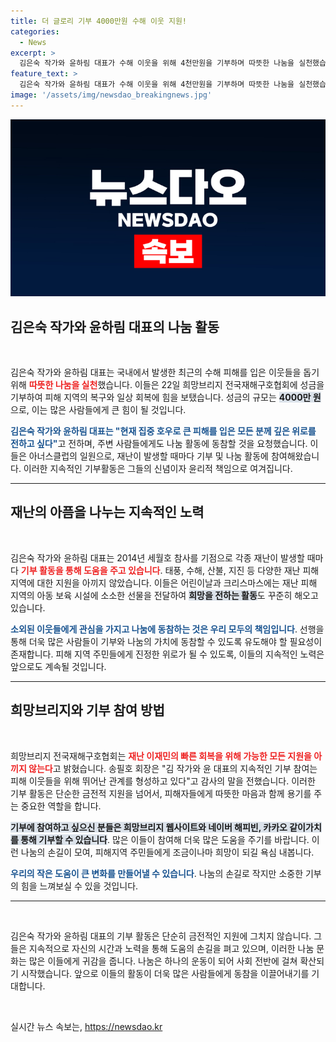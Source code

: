 ```yaml
---
title: 더 글로리 기부 4000만원 수해 이웃 지원!
categories:
  - News
excerpt: >
  김은숙 작가와 윤하림 대표가 수해 이웃을 위해 4천만원을 기부하며 따뜻한 나눔을 실천했습니다. 이들은 지속적인 기부로 희망을 전하고, 피해 이웃을 위한 관심과 동참을 호소했습니다.
feature_text: >
  김은숙 작가와 윤하림 대표가 수해 이웃을 위해 4천만원을 기부하며 따뜻한 나눔을 실천했습니다. 이들은 지속적인 기부로 희망을 전하고, 피해 이웃을 위한 관심과 동참을 호소했습니다.
image: '/assets/img/newsdao_breakingnews.jpg'
---
```


<p><img src="/assets/img/newsdao_breakingnews.jpg" alt="koreaapp 속보" /></p>

<h2 data-ke-size="size26">김은숙 작가와 윤하림 대표의 나눔 활동</h2>

<p data-ke-size="size16">&nbsp;</p>

<p>김은숙 작가와 윤하림 대표는 국내에서 발생한 최근의 수해 피해를 입은 이웃들을 돕기 위해 <b><span style="color: #ee2323;">따뜻한 나눔을 실천</span></b>했습니다. 이들은 22일 희망브리지 전국재해구호협회에 성금을 기부하여 피해 지역의 복구와 일상 회복에 힘을 보탰습니다. 성금의 규모는 <b><span style="background-color: #21538527;">4000만 원</span></b>으로, 이는 많은 사람들에게 큰 힘이 될 것입니다. </p>

<p><b><span style="color: #1a5490;">김은숙 작가와 윤하림 대표는 "현재 집중 호우로 큰 피해를 입은 모든 분께 깊은 위로를 전하고 싶다"</span></b>고 전하며, 주변 사람들에게도 나눔 활동에 동참할 것을 요청했습니다. 이들은 아너스클럽의 일원으로, 재난이 발생할 때마다 기부 및 나눔 활동에 참여해왔습니다. 이러한 지속적인 기부활동은 그들의 신념이자 윤리적 책임으로 여겨집니다.</p>

<hr>

<h2 data-ke-size="size26">재난의 아픔을 나누는 지속적인 노력</h2>

<p data-ke-size="size16">&nbsp;</p>

<p>김은숙 작가와 윤하림 대표는 2014년 세월호 참사를 기점으로 각종 재난이 발생할 때마다 <b><span style="color: #ee2323;">기부 활동을 통해 도움을 주고 있습니다</span></b>. 태풍, 수해, 산불, 지진 등 다양한 재난 피해 지역에 대한 지원을 아끼지 않았습니다. 이들은 어린이날과 크리스마스에는 재난 피해 지역의 아동 보육 시설에 소소한 선물을 전달하여 <b><span style="background-color: #21538527;">희망을 전하는 활동</span></b>도 꾸준히 해오고 있습니다.</p>

<p><b><span style="color: #1a5490;">소외된 이웃들에게 관심을 가지고 나눔에 동참하는 것은 우리 모두의 책임입니다</span></b>. 선행을 통해 더욱 많은 사람들이 기부와 나눔의 가치에 동참할 수 있도록 유도해야 할 필요성이 존재합니다. 피해 지역 주민들에게 진정한 위로가 될 수 있도록, 이들의 지속적인 노력은 앞으로도 계속될 것입니다.</p>

<hr>

<h2 data-ke-size="size26">희망브리지와 기부 참여 방법</h2>

<p data-ke-size="size16">&nbsp;</p>

<p>희망브리지 전국재해구호협회는 <b><span style="color: #ee2323;">재난 이재민의 빠른 회복을 위해 가능한 모든 지원을 아끼지 않는다</span></b>고 밝혔습니다. 송필호 회장은 "김 작가와 윤 대표의 지속적인 기부 참여는 피해 이웃들을 위해 뛰어난 관계를 형성하고 있다"고 감사의 말을 전했습니다. 이러한 기부 활동은 단순한 금전적 지원을 넘어서, 피해자들에게 따뜻한 마음과 함께 용기를 주는 중요한 역할을 합니다.</p>

<p><b><span style="background-color: #21538527;">기부에 참여하고 싶으신 분들은 희망브리지 웹사이트와 네이버 해피빈, 카카오 같이가치를 통해 기부할 수 있습니다</span></b>. 많은 이들이 참여해 더욱 많은 도움을 주기를 바랍니다. 이런 나눔의 손길이 모여, 피해지역 주민들에게 조금이나마 희망이 되길 욕심 내봅니다.</p>

<p><b><span style="color: #1a5490;">우리의 작은 도움이 큰 변화를 만들어낼 수 있습니다</span></b>. 나눔의 손길로 작지만 소중한 기부의 힘을 느껴보실 수 있을 것입니다.</p>

<hr>

<p data-ke-size="size16">&nbsp;</p>

<p>김은숙 작가와 윤하림 대표의 기부 활동은 단순히 금전적인 지원에 그치지 않습니다. 그들은 지속적으로 자신의 시간과 노력을 통해 도움의 손길을 펴고 있으며, 이러한 나눔 문화는 많은 이들에게 귀감을 줍니다. 나눔은 하나의 운동이 되어 사회 전반에 걸쳐 확산되기 시작했습니다. 앞으로 이들의 활동이 더욱 많은 사람들에게 동참을 이끌어내기를 기대합니다. </p>

<p data-ke-size="size16">&nbsp;</p>
실시간 뉴스 속보는, <a href="https://newsdao.kr" rel="dofollow">https://newsdao.kr</a>



